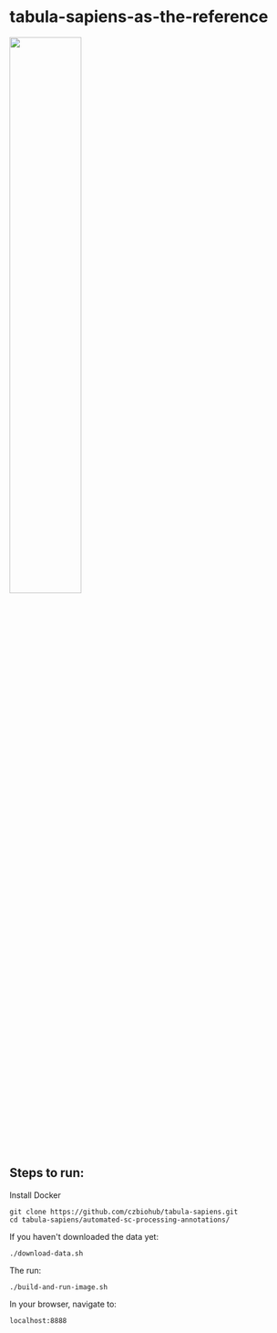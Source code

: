 # tabula-sapiens-as-the-reference


<img src="https://github.com/czbiohub/tabula-sapiens/blob/master/automated-sc-processing-annotations/automated-annotations.png" width="50%" height="50%">

## Steps to run:

Install Docker

```
git clone https://github.com/czbiohub/tabula-sapiens.git
cd tabula-sapiens/automated-sc-processing-annotations/
```

If you haven't downloaded the data yet:
```
./download-data.sh
```

The run: 
```
./build-and-run-image.sh
```

In your browser, navigate to:
```
localhost:8888
```
